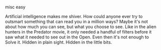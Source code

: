 misc easy

Artificial intelligence makes me shiver. How could anyone ever try to outsmart something that can read you in a million ways? Maybe it's not about how much you can see, but what you choose to see. Like in the alien hunters in the Predator movie, it only needed a handful of filters before it saw what it needed to see out in the Open. Even then it's not enough to Solve it. Hidden in plain sight. Hidden in the little bits.
